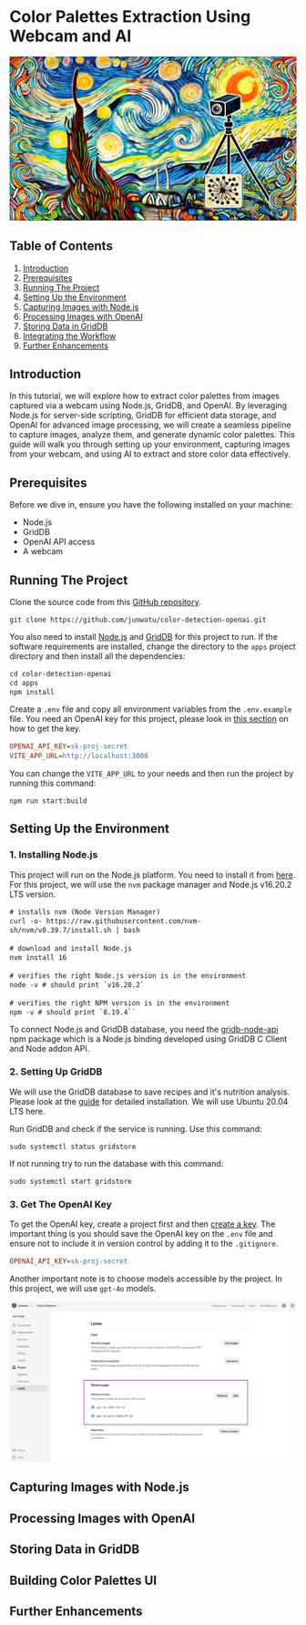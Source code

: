 # Color Palettes Extraction Using Webcam and AI

![image cover](images/webcam-ai-processing.jpg)

## Table of Contents

 1. [Introduction](#introduction)
 2. [Prerequisites](#prerequisites)
 3. [Running The Project](#running-the-project)
 4. [Setting Up the Environment](#setting-up-the-environment)
 5. [Capturing Images with Node.js](#capturing-images-with-nodejs)
 6. [Processing Images with OpenAI](#processing-images-with-openai)
 7. [Storing Data in GridDB](#storing-data-in-griddb)
 8. [Integrating the Workflow](#building-color-palettes-ui)
 9. [Further Enhancements](#further-enhancements)

## Introduction

In this tutorial, we will explore how to extract color palettes from images captured via a webcam using Node.js, GridDB, and OpenAI. By leveraging Node.js for server-side scripting, GridDB for efficient data storage, and OpenAI for advanced image processing, we will create a seamless pipeline to capture images, analyze them, and generate dynamic color palettes. This guide will walk you through setting up your environment, capturing images from your webcam, and using AI to extract and store color data effectively.

## Prerequisites

Before we dive in, ensure you have the following installed on your machine:

- Node.js
- GridDB
- OpenAI API access
- A webcam

## Running The Project

Clone the source code from this [GitHub repository](https://github.com/junwatu/color-detection-openai).

```shell
git clone https://github.com/junwatu/color-detection-openai.git
```

You also need to install [Node.js](#1-installing-nodejs) and [GridDB](#2-setting-up-griddb) for this project to run. If the software requirements are installed, change the directory to the `apps` project directory and then install all the dependencies:

```shell
cd color-detection-openai
cd apps
npm install
```

Create a `.env` file and copy all environment variables from the `.env.example` file. You need an OpenAI key for this project, please look in [this section](#3-get-the-openai-key) on how to get the key.

```ini
OPENAI_API_KEY=sk-proj-secret
VITE_APP_URL=http://localhost:3000
```

You can change the `VITE_APP_URL` to your needs and then run the project by running this command:

```shell
npm run start:build
```

## Setting Up the Environment

### 1. Installing Node.js

This project will run on the Node.js platform. You need to install it from [here](https://nodejs.org/en/download). For this project, we will use the `nvm` package manager and Node.js v16.20.2 LTS version.

```shell
# installs nvm (Node Version Manager)
curl -o- https://raw.githubusercontent.com/nvm-sh/nvm/v0.39.7/install.sh | bash

# download and install Node.js
nvm install 16

# verifies the right Node.js version is in the environment
node -v # should print `v16.20.2`

# verifies the right NPM version is in the environment
npm -v # should print `8.19.4``
```

To connect Node.js and GridDB database, you need the [gridb-node-api](https://github.com/nodejs/node-addon-api) npm package which is a Node.js binding developed using GridDB C Client and Node addon API.

### 2. Setting Up GridDB

We will use the GridDB database to save recipes and it's nutrition analysis. Please look at the [guide](https://docs.griddb.net/latest/gettingstarted/using-apt/#install-with-apt-get) for detailed installation. We will use Ubuntu 20.04 LTS here.

Run GridDB and check if the service is running. Use this command:

```shell
sudo systemctl status gridstore
```

If not running try to run the database with this command:

```shell
sudo systemctl start gridstore
```

### 3. Get The OpenAI Key

To get the OpenAI key, create a project first and then [create a key](https://platform.openai.com/api-keys). The important thing is you should save the OpenAI key on the `.env` file and ensure not to include it in version control by adding it to the `.gitignore`.

```ini
OPENAI_API_KEY=sk-proj-secret
```

Another important note is to choose models accessible by the project. In this project, we will use `gpt-4o` models.

![limit LLMs](images/limit-models.png)


## Capturing Images with Node.js

## Processing Images with OpenAI

## Storing Data in GridDB

## Building Color Palettes UI

## Further Enhancements
